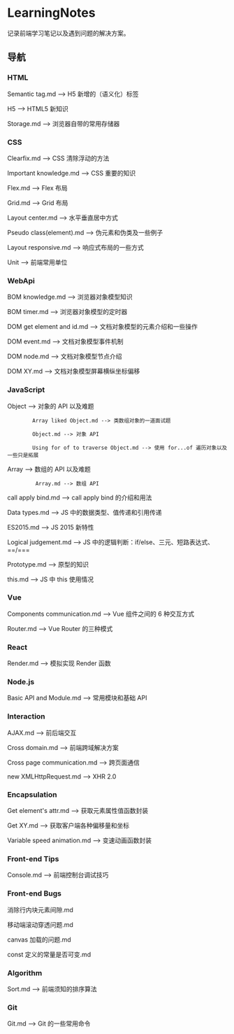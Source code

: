 # LearningNotes

记录前端学习笔记以及遇到问题的解决方案。

## 导航

### HTML

Semantic tag.md --> H5 新增的（语义化）标签

H5 --> HTML5 新知识

Storage.md --> 浏览器自带的常用存储器

### CSS

Clearfix.md --> CSS 清除浮动的方法

Important knowledge.md --> CSS 重要的知识

Flex.md --> Flex 布局

Grid.md --> Grid 布局

Layout center.md --> 水平垂直居中方式

Pseudo class(element).md --> 伪元素和伪类及一些例子

Layout responsive.md --> 响应式布局的一些方式

Unit --> 前端常用单位

### WebApi

BOM knowledge.md --> 浏览器对象模型知识

BOM timer.md --> 浏览器对象模型的定时器

DOM get element and id.md --> 文档对象模型的元素介绍和一些操作

DOM event.md --> 文档对象模型事件机制

DOM node.md --> 文档对象模型节点介绍

DOM XY.md --> 文档对象模型屏幕横纵坐标偏移

### JavaScript

Object --> 对象的 API 以及难题

            Array liked Object.md --> 类数组对象的一道面试题

            Object.md --> 对象 API

            Using for of to traverse Object.md --> 使用 for...of 遍历对象以及一些只是拓展

Array --> 数组的 API 以及难题

             Array.md --> 数组 API

call apply bind.md --> call apply bind 的介绍和用法

Data types.md --> JS 中的数据类型、值传递和引用传递

ES2015.md --> JS 2015 新特性

Logical judgement.md --> JS 中的逻辑判断：if/else、三元、短路表达式、==/===

Prototype.md --> 原型的知识

this.md --> JS 中 this 使用情况

### Vue

Components communication.md --> Vue 组件之间的 6 种交互方式

Router.md --> Vue Router 的三种模式

### React

Render.md --> 模拟实现 Render 函数

### Node.js

Basic API and Module.md --> 常用模块和基础 API

### Interaction

AJAX.md --> 前后端交互

Cross domain.md --> 前端跨域解决方案

Cross page communication.md --> 跨页面通信

new XMLHttpRequest.md --> XHR 2.0

### Encapsulation

Get element's attr.md --> 获取元素属性值函数封装

Get XY.md --> 获取客户端各种偏移量和坐标

Variable speed animation.md --> 变速动画函数封装

### Front-end Tips

Console.md --> 前端控制台调试技巧

### Front-end Bugs

消除行内块元素间隙.md

移动端滚动穿透问题.md

canvas 加载的问题.md

const 定义的常量是否可变.md

### Algorithm

Sort.md --> 前端须知的排序算法

### Git

Git.md --> Git 的一些常用命令
